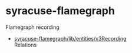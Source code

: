 # syracuse-flamegraph

Flamegraph recording

* [syracuse-flamegraph/lib/entities/x3Recording](lib/entities/x3Recording.md)  
   Relations
